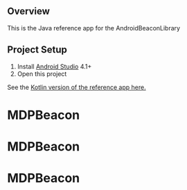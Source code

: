 ## Overview

This is the Java  reference app for the AndroidBeaconLibrary

## Project Setup

1. Install [Android Studio](https://developer.android.com/sdk/installing/studio.html) 4.1+
2. Open this project

See the [Kotlin version of the reference app here.](https://github.com/davidgyoung/android-beacon-library-reference-kotlin)
# MDPBeacon
# MDPBeacon
# MDPBeacon
